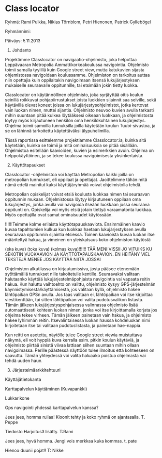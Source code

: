 Class locator
==========

Ryhmä:
Rami Pulkka, Niklas Törnblom, Petri Hienonen, Patrick Gyllebögel

Ryhmännimi: 

Päiväys: 
5.11.2013









1. Johdanto

Projektimme Classlocator on navigaatio-ohjelmisto, joka helpottaa Leppävaaran Metropolia Ammattikorkeakoulussa navigointia. Ohjelmisto toimii samalla tyylillä kuin Google street view, mutta katukuvien sijasta ohjemistossa navigoidaan koulussamme. Ohjelmiston on tarkoitus auttaa niin opettajia kuin oppilaitakin navigoimaan itsensä lukujärjestyksen mukaiselle seuraavalle oppitunnille, tai etsimään jokin tietty luokka.

Classlocator on käytännöllinen ohjelmisto, joka syrjäyttää oitis koulun seinillä roikkuvat pohjapiirrustukset joista luokkien sijainnit saa selville, sekä käytävillä olevat koneet joissa on lukujärjestysohjelmistot, jotka kertovat vain luokan nimen, muttei sijantia. Ohjelmisto neuvoo kuvien avulla tarkasti mihin suuntaan pitää kulkea löytääksesi oikeaan luokkaan, ja ohjelmistosta löytyy myös kirjautuneen henkilön oma henkilökohtainen lukujärjestys. Ohjelma toimii samoilla tunnuksilla joilla käytetään koulun Tuubi-sivustoa, ja se on lähinnä tarkoitettu käytettäväksi älypuhelimilla. 

Tässä raportissa esittelemme projektiamme Classlocator:ia, kuinka sitä käytetään, kuinka se toimii ja mitä ominaisuuksia se pitää sisällään. Ohjelmistoa esitellään kaavioiden, kuvien ja esimerkkien avuin. Ohjelma on helppokäyttöinen, ja se tekee koulussa navigoimisesta yksinkertaista. 


2. Käyttötapaukset

Classlocator -ohjlelmistoa voi käyttää Metropolian kaikki joilla on metropolian tunnukset, eli oppilaat ja opettajat. Jaoittelimme tähän mitä nämä edelä mainitut kaksi käyttäjäryhmää voivat ohjelmistolla tehdä.

Metropolian opiskelijat voivat etsiä koulusta luokkaa nimen tai seuraavan oppitunnin mukaan. Ohjelmistossa löytyy kirjautuneen oppilaan oma lukujärjestys, jonka avulla voi navigoida itseään luokkaan jossa seuraava oppitunti on. Opiskelija voi myös etsiä jotain tiettyä varaamatonta luokkaa. Myös opettajilla ovat samat ominaisuudet käytössään.

!!!!!!Teimme kolme erilaista käyttötapauskaaviota. Ensimmäinen kaavio kuvaa tapahtumien kulkua kun luokkaa haetaan lukujärjestyksen avulla seuraavaa oppitunnin sijaintia etsiessä. Toinen kaavioista kuvaa luokan itse määriteltyä hakua, ja vimeinen on yleiskatsaus koko ohjelmiston käytöstä

(eka kuva) 
(toka kuva)
(kolmas kuva)!!!!!! TÄÄ MENI VISSII JO VITUIKS KU SEKOTIN VUOKAAVION JA KÄYTTÖTAPAUSKAAVION. EN HEITÄNY VIEL TEKSTEJÄ MENEE JOS KÄYTTÄÄ NIITÄ JOSSAI

Ohjelmiston alkutilassa on kirjautumissivu, josta pääsee etenemään syöttämällä tunnukset nille takoitetulle kentille. Seuraavaksi valitaan halutaanko käyttää lukujärjestelmäpohjaista navigointia vai vapaata reitin hakua. Kun haluttu vaihtoehto on valittu, ohjelmisto kysyy GPS-järjestelmän käynnistymisestä/käyttämisestä, jos valitaan kyllä, ohjelmisto hakee lähtöpaikan GPSn avulla. Jos taas valitaan ei, lähtöpaikan voi itse kirjoittaa viestikenttään, tai sitten lähtöpaikan voi valita pudotusvalikon listasta. Tämän jälkeen lukujärjestyspohjaisessa valinnassa ohjelmisto lisää automaattisesti kohteen luokan nimen, jonka voi itse kirjoittamalla korjata jos ohjelma tekee virheen. Tämän jälkeen painetaan vain hakua, ja ohjelmisto hakee lyhimmän reitin. Itsevalintaisessa luokan haussa kohdeluokan nimi kirjoitetaan itse tai valitaan pudotuslistasta, ja painetaan hae-nappia.

Kun reitti on asetettu, näytölle tulee Google street viewia muistuttava näkymä, eli voit hyppiä kuva kerralla esim. pitkin koulun käytäviä, ja ohjelmisto piirtää sinistä viivaa lattiaan siihen suuntaan mihin ollaan navigoimassa. Perille päästessä näyttöön tulee ilmoitus että kohteeseen on saavuttu. Tämän yhteydessä voi valita haluaako poistua ohjelmasta vai tehdä uuden haun.

3. Järjestelmäarkkitehtuuri

Käyttäjätietokanta

Karttapalvelun käyttäminen (Kuvapankki)

Lukkarikone

Gps navigointi yhdessä karttapalvelun kanssa?














Jees jees, homma rullaa! Kloonit tehty ja koko ryhmä on ajantasalla. T. Peppe

Tiedosto Harjoitus3 lisätty. T:Rami


Jees jees, hyvä homma. Jengi vois merkkaa kuka kommas. t. pate


Hienoo duunii pojat!! T: Nikke
